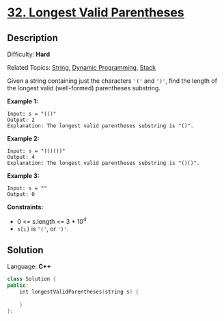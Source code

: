 # [32\. Longest Valid Parentheses](https://leetcode.com/problems/longest-valid-parentheses/)

## Description

Difficulty: **Hard**  

Related Topics: [String](https://leetcode.com/tag/string/), [Dynamic Programming](https://leetcode.com/tag/dynamic-programming/), [Stack](https://leetcode.com/tag/stack/)


Given a string containing just the characters `'('` and `')'`, find the length of the longest valid (well-formed) parentheses substring.

**Example 1:**

```
Input: s = "(()"
Output: 2
Explanation: The longest valid parentheses substring is "()".
```

**Example 2:**

```
Input: s = ")()())"
Output: 4
Explanation: The longest valid parentheses substring is "()()".
```

**Example 3:**

```
Input: s = ""
Output: 0
```

**Constraints:**

*   0 <= s.length <= 3 * 10<sup>4</sup>
*   `s[i]` is `'('`, or `')'`.


## Solution

Language: **C++**

```c++
class Solution {
public:
    int longestValidParentheses(string s) {
        
    }
};
```
